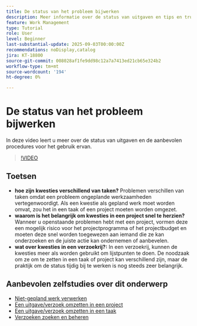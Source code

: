 ```yaml
---
title: De status van het probleem bijwerken
description: Meer informatie over de status van uitgaven en tips en trucs voor het gebruik ervan.
feature: Work Management
type: Tutorial
role: User
level: Beginner
last-substantial-update: 2025-09-03T00:00:00Z
recommendations: noDisplay,catalog
jira: KT-18800
source-git-commit: 008028af1fe9dd98c12a7a7413ed21cb65e324b2
workflow-type: tm+mt
source-wordcount: '194'
ht-degree: 0%

---
```


# De status van het probleem bijwerken

In deze video leert u meer over de status van uitgaven en de aanbevolen procedures voor het gebruik ervan.

>[!VIDEO](https://video.tv.adobe.com/v/3472962/?quality=12&learn=on&enablevpops)

## Toetsen

* **hoe zijn kwesties verschillend van taken?** Problemen verschillen van taken omdat een probleem ongeplande werkzaamheden vertegenwoordigt. Als een kwestie als gepland werk moet worden omvat, zou het in een taak of een project moeten worden omgezet.
* **waarom is het belangrijk om kwesties in een project snel te herzien?** Wanneer u openstaande problemen hebt met een project, vormen deze een mogelijk risico voor het projectprogramma of het projectbudget en moeten deze snel worden toegewezen aan iemand die ze kan onderzoeken en de juiste actie kan ondernemen of aanbevelen.
* **wat over kwesties in een verzoekrij?:** In een verzoekrij, kunnen de kwesties meer als worden gebruikt om lijstpunten te doen. De noodzaak om ze om te zetten in een taak of project kan verschillend zijn, maar de praktijk om de status tijdig bij te werken is nog steeds zeer belangrijk.


## Aanbevolen zelfstudies over dit onderwerp

* [Niet-gepland werk verwerken](/help/manage-work/issues-requests/handle-unplanned-work.md)
* [Een uitgave/verzoek omzetten in een project](/help/manage-work/issues-requests/create-a-project-from-a-request.md)
* [Een uitgave/verzoek omzetten in een taak](/help/manage-work/issues-requests/convert-issues-to-other-work-items.md)
* [Verzoeken zoeken en beheren](/help/manage-work/issues-requests/find-requests.md)

